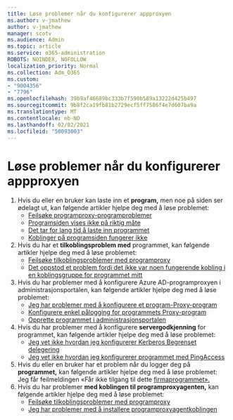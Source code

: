 ```yaml
---
title: Løse problemer når du konfigurerer appproxyen
ms.author: v-jmathew
author: v-jmathew
manager: scotv
ms.audience: Admin
ms.topic: article
ms.service: o365-administration
ROBOTS: NOINDEX, NOFOLLOW
localization_priority: Normal
ms.collection: Adm_O365
ms.custom:
- "9004356"
- "7796"
ms.openlocfilehash: 39b9af46689bc333b7f590b589a13222d425b497
ms.sourcegitcommit: 9b8f2ca19fb81b2729ecf5ff7586f4e7d607ba9a
ms.translationtype: MT
ms.contentlocale: nb-NO
ms.lasthandoff: 02/02/2021
ms.locfileid: "50093003"
---
```

# <a name="resolve-problems-when-configuring-the-app-proxy"></a>Løse problemer når du konfigurerer appproxyen

1. Hvis du eller en bruker kan laste inn et **program,** men noe på siden ser ødelagt ut, kan følgende artikler hjelpe deg med å løse problemet:
    - [Feilsøke programproxy-programproblemer](https://docs.microsoft.com/azure/active-directory/manage-apps/application-proxy-debug-apps)
    - [Programsiden vises ikke på riktig måte](https://docs.microsoft.com/azure/active-directory/application-proxy-page-appearance-broken-problem)
    - [Det tar for lang tid å laste inn programmet](https://docs.microsoft.com/azure/active-directory/application-proxy-page-load-speed-problem)
    - [Koblinger på programsiden fungerer ikke](https://docs.microsoft.com/azure/active-directory/application-proxy-page-links-broken-problem)
2. Hvis du har et **tilkoblingsproblem med** programmet, kan følgende artikler hjelpe deg med å løse problemet:
    - [Feilsøke tilkoblingsproblemer med programproxy](https://docs.microsoft.com/azure/active-directory/manage-apps/application-proxy-debug-connectors)
    - [Det oppstod et problem fordi det ikke var noen fungerende kobling i en koblingsgruppe for programmet mitt](https://docs.microsoft.com/azure/active-directory/application-proxy-connectivity-no-working-connector)
3. Hvis du har problemer med å konfigurere Azure AD-programproxyen i administrasjonsportalen, kan følgende artikler hjelpe deg med å løse problemet: 
    - [Jeg har problemer med å konfigurere et program-Proxy-program](https://docs.microsoft.com/azure/active-directory/application-proxy-config-how-to)
    - [Konfigurere enkel pålogging for programmets Proxy-program](https://docs.microsoft.com/azure/active-directory/application-proxy-config-sso-how-to)
    - [Opprette programmet i administrasjonsportalen](https://docs.microsoft.com/azure/active-directory/application-proxy-config-problem)
4. Hvis du har problemer med å konfigurere **servergodkjenning** for programmet, kan følgende artikler hjelpe deg med å løse problemet:
    - [Jeg vet ikke hvordan jeg konfigurerer Kerberos Begrenset delegering](https://docs.microsoft.com/azure/active-directory/application-proxy-back-end-kerberos-constrained-delegation-how-to)
    - [Jeg vet ikke hvordan jeg konfigurerer programmet med PingAccess](https://docs.microsoft.com/azure/active-directory/application-proxy-back-end-ping-access-how-to)
5. Hvis du eller en bruker har et problem når du logger deg på **programmet,** kan følgende artikler hjelpe deg med å løse problemet: Jeg får feilmeldingen «Får ikke tilgang til dette [firmaprogrammet».](https://docs.microsoft.com/azure/active-directory/application-proxy-sign-in-bad-gateway-timeout-error)
6. Hvis du har problemer **med koblingen til programproxyagenten,** kan følgende artikler hjelpe deg med å løse problemet:
    - [Feilsøke tilkoblingsproblemer med programproxy](https://docs.microsoft.com/azure/active-directory/manage-apps/application-proxy-debug-connectors)
    - [Jeg har problemer med å installere programproxyagentkoblingen](https://docs.microsoft.com/azure/active-directory/application-proxy-connector-installation-problem)
